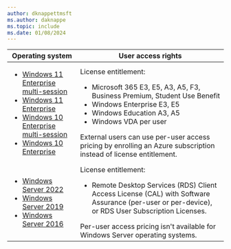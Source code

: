 ```yaml
---
author: dknappettmsft
ms.author: daknappe
ms.topic: include
ms.date: 01/08/2024
---
```


| Operating system | User access rights |
|--|--|
| <ul><li>[Windows 11 Enterprise multi-session](/lifecycle/products/windows-11-enterprise-and-education)</li><li>[Windows 11 Enterprise](/lifecycle/products/windows-11-enterprise-and-education)</li><li>[Windows 10 Enterprise multi-session](/lifecycle/products/windows-10-enterprise-and-education)</li><li>[Windows 10 Enterprise](/lifecycle/products/windows-10-enterprise-and-education)</li><ul> | License entitlement:<ul><li>Microsoft 365 E3, E5, A3, A5, F3, Business Premium, Student Use Benefit</li><li>Windows Enterprise E3, E5</li><li>Windows Education A3, A5</li><li>Windows VDA per user</li></ul>External users can use per-user access pricing by enrolling an Azure subscription instead of license entitlement.</li></ul> |
| <ul><li>[Windows Server 2022](/lifecycle/products/windows-server-2022)</li><li>[Windows Server 2019](/lifecycle/products/windows-server-2019)</li><li>[Windows Server 2016](/lifecycle/products/windows-server-2016)</li></ul> | License entitlement:<ul><li>Remote Desktop Services (RDS) Client Access License (CAL) with Software Assurance (per-user or per-device), or RDS User Subscription Licenses.</li></ul>Per-user access pricing isn't available for Windows Server operating systems. |

